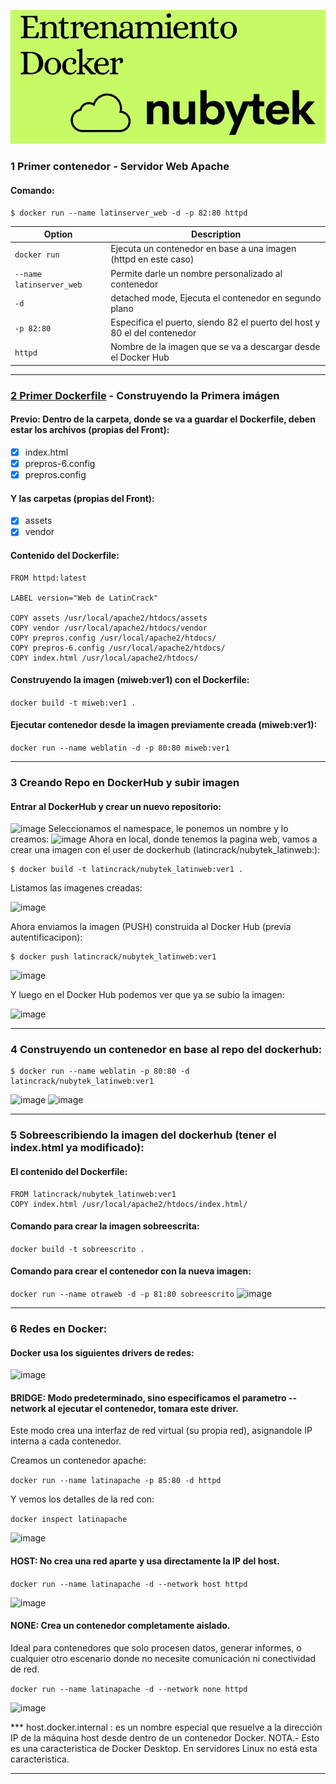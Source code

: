 ![Nubytek](https://github.com/LatinCrack/nubytek-docker/blob/main/nubytek.jpg)
### 1 Primer contenedor - Servidor Web Apache
#### Comando:
    $ docker run --name latinserver_web -d -p 82:80 httpd
    
| Option                  | Description                                                              |
| ----------------------- | -------------------------------------------------------------------------|
| `docker run`            | Ejecuta un contenedor en base a una imagen (httpd en este caso)          |
| `--name latinserver_web`| Permite darle un nombre personalizado al contenedor                      |
| `-d`                    | detached mode, Ejecuta el contenedor en segundo plano                    |
| `-p 82:80`              | Especifica el puerto, siendo 82 el puerto del host y 80 el del contenedor|
| `httpd`                 | Nombre de la imagen que se va a descargar desde el Docker Hub            |
***
### [2 Primer Dockerfile](2PrimerDockerFile) - Construyendo la Primera imágen
#### Previo: Dentro de la carpeta, donde se va a guardar el Dockerfile, deben estar los archivos (propias del Front):
- [x] index.html
- [x] prepros-6.config
- [x] prepros.config
#### Y las carpetas (propias del Front):
- [x] assets
- [x] vendor
#### Contenido del Dockerfile:
```
FROM httpd:latest

LABEL version="Web de LatinCrack"

COPY assets /usr/local/apache2/htdocs/assets
COPY vendor /usr/local/apache2/htdocs/vendor
COPY prepros.config /usr/local/apache2/htdocs/
COPY prepros-6.config /usr/local/apache2/htdocs/
COPY index.html /usr/local/apache2/htdocs/
```
#### Construyendo la imagen (miweb:ver1) con el Dockerfile:
`docker build -t miweb:ver1 .`
#### Ejecutar contenedor desde la imagen previamente creada (miweb:ver1):
`docker run --name weblatin -d -p 80:80 miweb:ver1`
***
### 3 Creando Repo en DockerHub y subir imagen
#### Entrar al DockerHub y crear un nuevo repositorio:
![image](https://github.com/user-attachments/assets/6dc33aa8-9f5d-4a87-a89b-699facb6275c)
Seleccionamos el namespace, le ponemos un nombre y lo creamos:
![image](https://github.com/user-attachments/assets/17f2707c-2c82-41c6-af35-fb45d2cdc6b0)
Ahora en local, donde tenemos la pagina web, vamos a crear una imagen con el user de dockerhub (latincrack/nubytek_latinweb:):

    $ docker build -t latincrack/nubytek_latinweb:ver1 .
Listamos las imagenes creadas:

![image](https://github.com/user-attachments/assets/ad867ee1-db0b-4a18-bfc4-c1f7f6ffa54b)

Ahora enviamos la imagen (PUSH) construida al Docker Hub (previa autentificacipon):

    $ docker push latincrack/nubytek_latinweb:ver1
![image](https://github.com/user-attachments/assets/f0585c4d-ffce-41e2-bd42-52c0d3ec3ff0)

Y luego en el Docker Hub podemos ver que ya se subio la imagen:

![image](https://github.com/user-attachments/assets/13481226-8261-44e1-8cbc-93fe6457bdc3)

***
### 4 Construyendo un contenedor en base al repo del dockerhub:
    $ docker run --name weblatin -p 80:80 -d latincrack/nubytek_latinweb:ver1
![image](https://github.com/user-attachments/assets/cd3257dd-76d0-46af-9646-f137ba292c63)
![image](https://github.com/user-attachments/assets/6354ab32-5075-43a5-92c6-9e070180471c)


***
### 5 Sobreescribiendo la imagen del dockerhub (tener el index.html ya modificado):
#### El contenido del Dockerfile:
```
FROM latincrack/nubytek_latinweb:ver1
COPY index.html /usr/local/apache2/htdocs/index.html/
```
#### Comando para crear la imagen sobreescrita:
`docker build -t sobreescrito .`

#### Comando para crear el contenedor con la nueva imagen:
`docker run --name otraweb -d -p 81:80 sobreescrito`
![image](https://github.com/user-attachments/assets/4a03a063-83b8-4dd1-b927-3a7765b77204)


***
### 6 Redes en Docker:
#### Docker usa los siguientes drivers de redes:
![image](https://github.com/user-attachments/assets/234606c6-7773-4093-a916-67446ec9a4dd)

#### BRIDGE: Modo predeterminado, sino especificamos el parametro --network al ejecutar el contenedor, tomara este driver.
Este modo crea una interfaz de red virtual (su propia red), asignandole IP interna a cada contenedor.

Creamos un contenedor apache:

`docker run --name latinapache -p 85:80 -d httpd`

Y vemos los detalles de la red con:

`docker inspect latinapache`

![image](https://github.com/user-attachments/assets/e9b937be-dfdc-4598-961e-00c71c4bd861)

#### HOST: No crea una red aparte y usa directamente la IP del host.

`docker run --name latinapache -d --network host httpd`

![image](https://github.com/user-attachments/assets/a6b8ec8a-47a5-4fd5-94de-2ea7f8b9a264)

#### NONE: Crea un contenedor completamente aislado.
Ideal para contenedores que solo procesen datos, generar informes, o cualquier otro escenario donde no necesite comunicación ni conectividad de red.

`docker run --name latinapache -d --network none httpd`

![image](https://github.com/user-attachments/assets/51b397e0-c78a-4d45-b77c-eeb02ba90e64)

*** host.docker.internal : es un nombre especial que resuelve a la dirección IP de la máquina host desde dentro de un contenedor Docker.
NOTA.- Esto es una caracteristica de Docker Desktop. En servidores Linux no está esta caracteristica.

***







